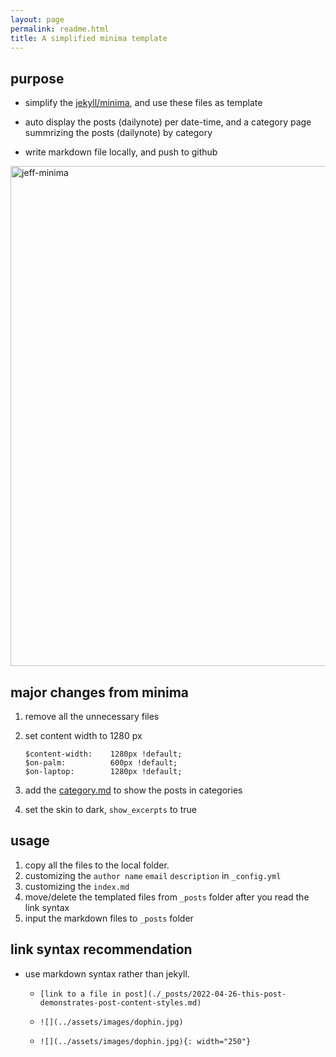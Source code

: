 ```yaml
---
layout: page
permalink: readme.html
title: A simplified minima template
---
```


## purpose

- simplify the [jekyll/minima](https://github.com/jekyll/minima), and use these files as template

- auto display the posts (dailynote) per date-time, and a category page summrizing the posts (dailynote) by category

- write markdown file locally, and push to github

<img src="https://pic4.zhimg.com/80/v2-bb3a7c4188c8ccc6b1fdcf356c823f24.gif" alt="jeff-minima" width=800>

## major changes from minima

1. remove all the unnecessary files

1. set content width  to 1280 px 
    ```
    $content-width:    1280px !default;
    $on-palm:          600px !default;
    $on-laptop:        1280px !default;
    ```
2. add the [category.md](category.md) to show the posts in categories

3. set the skin to dark, `show_excerpts` to true

## usage

1. copy all the files to the local folder.
1. customizing the `author name` `email` `description` in `_config.yml`
1. customizing the `index.md`
1. move/delete the templated files from `_posts` folder after you read the link syntax
1. input the markdown files to `_posts`  folder

## link syntax recommendation

- use markdown syntax rather than jekyll.

    - `[link to a file in post](./_posts/2022-04-26-this-post-demonstrates-post-content-styles.md)`

    - `![](../assets/images/dophin.jpg)`

    - `![](../assets/images/dophin.jpg){: width="250"}`